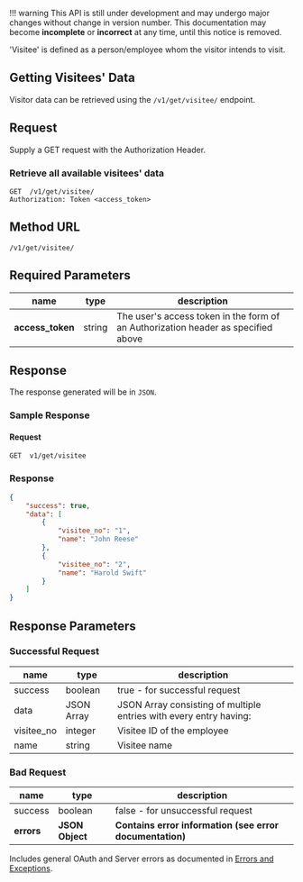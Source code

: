 !!! warning
    This API is still under development and may undergo major changes without change in version number. This documentation may become **incomplete** or **incorrect** at any time, until this notice is removed.  

'Visitee' is defined as a person/employee whom the visitor intends to visit.

## Getting Visitees' Data

Visitor data can be retrieved using the `/v1/get/visitee/` endpoint.  

## Request

Supply a GET request with the Authorization Header.

### Retrieve all available visitees' data
```
GET  /v1/get/visitee/
Authorization: Token <access_token>
```  

## Method URL
`/v1/get/visitee/`

## Required Parameters  
name | type | description
---- | ---- | -----------
**access_token** | string | The user's access token in the form of an Authorization header as specified above

## Response

The response generated will be in `JSON`.

### Sample Response
#### Request
```
GET  v1/get/visitee
```
### Response
```json
{
    "success": true,
    "data": [
        {
            "visitee_no": "1",
            "name": "John Reese"
        },
        {
            "visitee_no": "2",
            "name": "Harold Swift"
        }
    ]
}
```

## Response Parameters
### Successful Request
name | type | description
---- | ---- | -----------
success | boolean | true - for successful request
data | JSON Array | JSON Array consisting of multiple entries with every entry having:
visitee_no | integer | Visitee ID of the employee
name | string | Visitee name

### Bad Request
name | type | description
---- | ---- | -----------
success | boolean | false - for unsuccessful request
**errors** | **JSON Object** | **Contains error information (see error documentation)**

Includes general OAuth and Server errors as documented in [Errors and Exceptions](Errors-and-Exceptions.md).